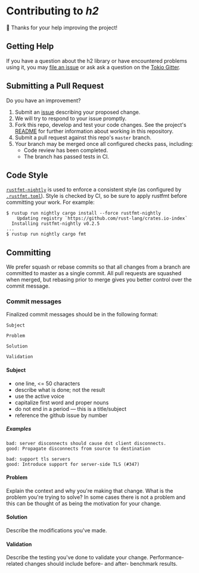 # Contributing to _h2_ #

:balloon: Thanks for your help improving the project!

## Getting Help ##

If you have a question about the h2 library or have encountered problems using it, you may
[file an issue][issue] or ask ask a question on the [Tokio Gitter][gitter].

## Submitting a Pull Request ##

Do you have an improvement?

1. Submit an [issue][issue] describing your proposed change.
2. We will try to respond to your issue promptly.
3. Fork this repo, develop and test your code changes. See the project's [README](README.md) for further information about working in this repository.
4. Submit a pull request against this repo's `master` branch.
6. Your branch may be merged once all configured checks pass, including:
    - Code review has been completed.
    - The branch has passed tests in CI.

## Code Style ##

[`rustfmt-nightly`][rustfmt] is used to enforce a consistent style (as configured by
[`.rustfmt.toml`](./.rustfmt.toml)). Style is checked by CI, so be sure to apply rustfmt
before committing your work.  For example:

```
$ rustup run nightly cargo install --force rustfmt-nightly
    Updating registry `https://github.com/rust-lang/crates.io-index`
  Installing rustfmt-nightly v0.2.5
...
$ rustup run nightly cargo fmt
```

## Committing ##

We prefer squash or rebase commits so that all changes from a branch are
committed to master as a single commit. All pull requests are squashed when
merged, but rebasing prior to merge gives you better control over the commit
message.

### Commit messages ###

Finalized commit messages should be in the following format:

```
Subject

Problem

Solution

Validation
```

#### Subject ####

- one line, <= 50 characters
- describe what is done; not the result
- use the active voice
- capitalize first word and proper nouns
- do not end in a period — this is a title/subject
- reference the github issue by number

##### Examples #####

```
bad: server disconnects should cause dst client disconnects.
good: Propagate disconnects from source to destination
```

```
bad: support tls servers
good: Introduce support for server-side TLS (#347)
```

#### Problem ####

Explain the context and why you're making that change.  What is the problem
you're trying to solve? In some cases there is not a problem and this can be
thought of as being the motivation for your change.

#### Solution ####

Describe the modifications you've made.

#### Validation ####

Describe the testing you've done to validate your change.  Performance-related
changes should include before- and after- benchmark results.

[issue]: https://github.com/carllerche/h2/issues/new
[gitter]: https://gitter.im/tokio-rs/tokio
[rustfmt]: https://github.com/rust-lang-nursery/rustfmt
